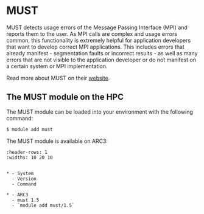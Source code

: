 # MUST

MUST detects usage errors of the Message Passing Interface (MPI) and reports them to the user. As MPI calls are complex and usage errors common, this functionality is extremely helpful for application developers that want to develop correct MPI applications. This includes errors that already manifest - segmentation faults or incorrect results - as well as many errors that are not visible to the application developer or do not manifest on a certain system or MPI implementation.



Read more about MUST on their [website](https://www.i12.rwth-aachen.de/go/id/nrbe).





## The MUST module on the HPC

The MUST module can be loaded into your environment with the following command:

```bash
$ module add must
```

The MUST module is available on ARC3:

```{list-table}
:header-rows: 1
:widths: 10 20 10


* - System
  - Version
  - Command

* - ARC3
  - must 1.5
  - `module add must/1.5`

```
